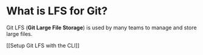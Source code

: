 
# What is LFS for Git?

Git LFS (**Git Large File Storage**) is used by many teams to manage and store large files.


[[Setup Git LFS with the CLI]]